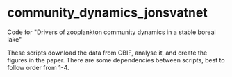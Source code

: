 # community_dynamics_jonsvatnet
Code for "Drivers of zooplankton community dynamics in a stable boreal lake"

These scripts download the data from GBIF, analyse it, and create the figures in the paper. There are some dependencies between scripts, best to follow order from 1-4. 
